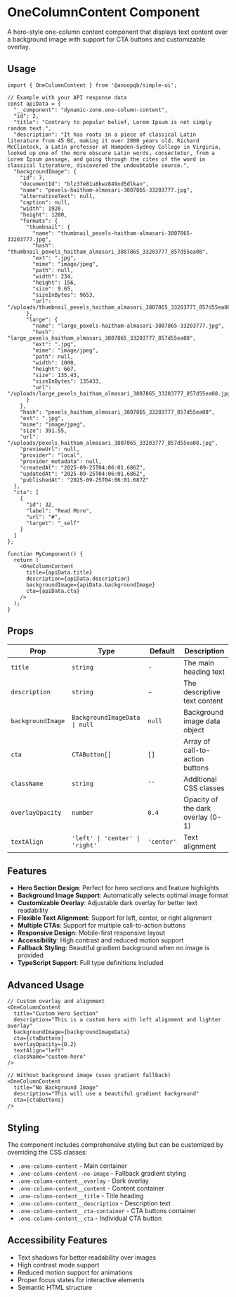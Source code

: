 # OneColumnContent Component

A hero-style one-column content component that displays text content over a background image with support for CTA buttons and customizable overlay.

## Usage

```tsx
import { OneColumnContent } from '@anoopqb/simple-ui';

// Example with your API response data
const apiData = {
  "__component": "dynamic-zone.one-column-content",
  "id": 2,
  "title": "Contrary to popular belief, Lorem Ipsum is not simply random text.",
  "description": "It has roots in a piece of classical Latin literature from 45 BC, making it over 2000 years old. Richard McClintock, a Latin professor at Hampden-Sydney College in Virginia, looked up one of the more obscure Latin words, consectetur, from a Lorem Ipsum passage, and going through the cites of the word in classical literature, discovered the undoubtable source.",
  "backgroundImage": {
    "id": 7,
    "documentId": "blz37e81u8kwz849xd5dlkan",
    "name": "pexels-haitham-almasari-3807865-33203777.jpg",
    "alternativeText": null,
    "caption": null,
    "width": 1920,
    "height": 1280,
    "formats": {
      "thumbnail": {
        "name": "thumbnail_pexels-haitham-almasari-3807865-33203777.jpg",
        "hash": "thumbnail_pexels_haitham_almasari_3807865_33203777_857d55ea08",
        "ext": ".jpg",
        "mime": "image/jpeg",
        "path": null,
        "width": 234,
        "height": 156,
        "size": 9.65,
        "sizeInBytes": 9653,
        "url": "/uploads/thumbnail_pexels_haitham_almasari_3807865_33203777_857d55ea08.jpg"
      },
      "large": {
        "name": "large_pexels-haitham-almasari-3807865-33203777.jpg",
        "hash": "large_pexels_haitham_almasari_3807865_33203777_857d55ea08",
        "ext": ".jpg",
        "mime": "image/jpeg",
        "path": null,
        "width": 1000,
        "height": 667,
        "size": 135.43,
        "sizeInBytes": 135433,
        "url": "/uploads/large_pexels_haitham_almasari_3807865_33203777_857d55ea08.jpg"
      }
    },
    "hash": "pexels_haitham_almasari_3807865_33203777_857d55ea08",
    "ext": ".jpg",
    "mime": "image/jpeg",
    "size": 391.95,
    "url": "/uploads/pexels_haitham_almasari_3807865_33203777_857d55ea08.jpg",
    "previewUrl": null,
    "provider": "local",
    "provider_metadata": null,
    "createdAt": "2025-09-25T04:06:01.686Z",
    "updatedAt": "2025-09-25T04:06:01.686Z",
    "publishedAt": "2025-09-25T04:06:01.687Z"
  },
  "cta": [
    {
      "id": 32,
      "label": "Read More",
      "url": "#",
      "target": "_self"
    }
  ]
};

function MyComponent() {
  return (
    <OneColumnContent
      title={apiData.title}
      description={apiData.description}
      backgroundImage={apiData.backgroundImage}
      cta={apiData.cta}
    />
  );
}
```

## Props

| Prop | Type | Default | Description |
|------|------|---------|-------------|
| `title` | `string` | - | The main heading text |
| `description` | `string` | - | The descriptive text content |
| `backgroundImage` | `BackgroundImageData \| null` | `null` | Background image data object |
| `cta` | `CTAButton[]` | `[]` | Array of call-to-action buttons |
| `className` | `string` | `''` | Additional CSS classes |
| `overlayOpacity` | `number` | `0.4` | Opacity of the dark overlay (0-1) |
| `textAlign` | `'left' \| 'center' \| 'right'` | `'center'` | Text alignment |

## Features

- **Hero Section Design**: Perfect for hero sections and feature highlights
- **Background Image Support**: Automatically selects optimal image format
- **Customizable Overlay**: Adjustable dark overlay for better text readability
- **Flexible Text Alignment**: Support for left, center, or right alignment
- **Multiple CTAs**: Support for multiple call-to-action buttons
- **Responsive Design**: Mobile-first responsive layout
- **Accessibility**: High contrast and reduced motion support
- **Fallback Styling**: Beautiful gradient background when no image is provided
- **TypeScript Support**: Full type definitions included

## Advanced Usage

```tsx
// Custom overlay and alignment
<OneColumnContent
  title="Custom Hero Section"
  description="This is a custom hero with left alignment and lighter overlay"
  backgroundImage={backgroundImageData}
  cta={ctaButtons}
  overlayOpacity={0.2}
  textAlign="left"
  className="custom-hero"
/>

// Without background image (uses gradient fallback)
<OneColumnContent
  title="No Background Image"
  description="This will use a beautiful gradient background"
  cta={ctaButtons}
/>
```

## Styling

The component includes comprehensive styling but can be customized by overriding the CSS classes:

- `.one-column-content` - Main container
- `.one-column-content--no-image` - Fallback gradient styling
- `.one-column-content__overlay` - Dark overlay
- `.one-column-content__content` - Content container
- `.one-column-content__title` - Title heading
- `.one-column-content__description` - Description text
- `.one-column-content__cta-container` - CTA buttons container
- `.one-column-content__cta` - Individual CTA button

## Accessibility Features

- Text shadows for better readability over images
- High contrast mode support
- Reduced motion support for animations
- Proper focus states for interactive elements
- Semantic HTML structure
